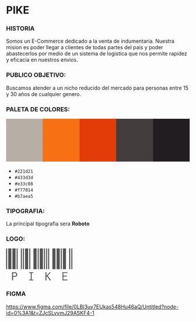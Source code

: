 # PIKE

### HISTORIA

Somos un E-Commerce dedicado a la venta de indumentaria. Nuestra mision es poder llegar a clientes de todas partes del pais y poder abastecerlos por medio de un sistema de logistica que nos permite rapidez y eficacia en nuestros envios.

### PUBLICO OBJETIVO:

Buscamos atender a un nicho reducido del mercado para personas entre 15 y 30 años de cualquier genero.

### PALETA DE COLORES:

![img](https://raw.githubusercontent.com/Alejuda/fino-pike/main/img/Paleta.png)

- `#221d21`
- `#433d3d`
- `#e33c08`
- `#f77014`
- `#b7aea5`

### TIPOGRAFIA:

La principal tipografia sera **Roboto**

### LOGO:

![img](https://raw.githubusercontent.com/Alejuda/fino-pike/main/img/PIKE.png)

### FIGMA

https://www.figma.com/file/0LBl3uy7EUkas548Hu46aQ/Untitled?node-id=0%3A1&t=ZJcSLvvmJ29ASKF4-1
